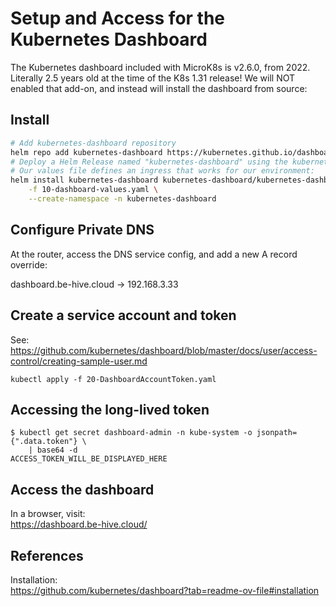# Setup and Access for the Kubernetes Dashboard

The Kubernetes dashboard included with MicroK8s is v2.6.0, from 2022.  Literally 2.5
years old at the time of the K8s 1.31 release!  We will NOT enabled that add-on, and instead will install the dashboard from source:

## Install

```bash
# Add kubernetes-dashboard repository
helm repo add kubernetes-dashboard https://kubernetes.github.io/dashboard/
# Deploy a Helm Release named "kubernetes-dashboard" using the kubernetes-dashboard chart.
# Our values file defines an ingress that works for our environment:
helm install kubernetes-dashboard kubernetes-dashboard/kubernetes-dashboard \
    -f 10-dashboard-values.yaml \
    --create-namespace -n kubernetes-dashboard
```

## Configure Private DNS

At the router, access the DNS service config, and add a new A record override:

dashboard.be-hive.cloud -> 192.168.3.33

## Create a service account and token

See:  
<https://github.com/kubernetes/dashboard/blob/master/docs/user/access-control/creating-sample-user.md>

```shell
kubectl apply -f 20-DashboardAccountToken.yaml
```

## Accessing the long-lived token

```shell
$ kubectl get secret dashboard-admin -n kube-system -o jsonpath={".data.token"} \
    | base64 -d
ACCESS_TOKEN_WILL_BE_DISPLAYED_HERE
```

## Access the dashboard

In a browser, visit:  
<https://dashboard.be-hive.cloud/>

## References

Installation:  
<https://github.com/kubernetes/dashboard?tab=readme-ov-file#installation>